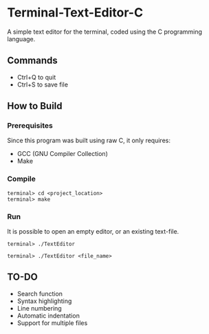 # Terminal-Text-Editor-C
A simple text editor for the terminal, coded using the C programming language.

## Commands
- Ctrl+Q to quit
- Ctrl+S to save file

## How to Build

### Prerequisites
Since this program was built using raw C, it only requires:
- GCC (GNU Compiler Collection)
- Make

### Compile
```
terminal> cd <project_location>
terminal> make
```

### Run
It is possible to open an empty editor, or an existing text-file.
```
terminal> ./TextEditor 
```
```
terminal> ./TextEditor <file_name>
```

## TO-DO
- Search function
- Syntax highlighting
- Line numbering
- Automatic indentation
- Support for multiple files
